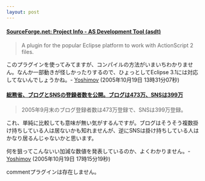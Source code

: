 ```yaml
---
layout: post
---
```

<h4><a href="http://sourceforge.net/projects/aseclipseplugin/">SourceForge.net: Project Info - AS Development Tool (asdt)</a></h4>
<blockquote><p>A plugin for the popular Eclipse platform to work with ActionScript 2 files.</p>
</blockquote>
<p>このプラグインを使ってみてますが、コンパイルの方法がいまいちわかりません。なんか一部動きが怪しかったりするので、ひょっとしてEclipse 3.1には対応してないんでしょうかね。- <a href="/?page=Yoshimov" class="wikipage">Yoshimov</a> (2005年10月19日 13時31分07秒)</p>
<h4><a href="http://bb.watch.impress.co.jp/cda/news/11458.html?ref=rss">総務省、ブログとSNSの登録者数を公開。ブログは473万、SNSは399万</a></h4>
<blockquote><p>2005年9月末のブログ登録者数は473万登録で、SNSは399万登録。</p>
</blockquote>
<p>これ、単純に比較しても意味が無い気がするんですが。ブログはそうそう複数掛け持ちしている人は居ないかも知れませんが、逆にSNSは掛け持ちしている人はかなり居るんじゃないかと思います。</p>
<p>何を狙ってこんないい加減な数値を発表しているのか、よくわかりません。- <a href="/?page=Yoshimov" class="wikipage">Yoshimov</a> (2005年10月19日 17時15分19秒)</p>
<p><span class="error">commentプラグインは存在しません。</span> </p>
